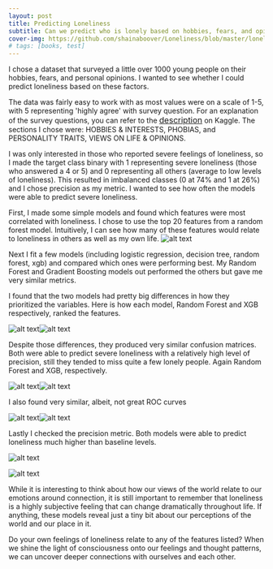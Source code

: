 ```yaml
---
layout: post
title: Predicting Loneliness
subtitle: Can we predict who is lonely based on hobbies, fears, and opinions?
cover-img: https://github.com/shainaboover/Loneliness/blob/master/lonely_3.jpg?raw=true
# tags: [books, test]
---
```


I chose a dataset that surveyed a little over 1000 young people on their hobbies, fears, and personal opinions.
I wanted to see whether I could predict loneliness based on these factors. 

The data was fairly easy to work with as most values were on a scale of 1-5, with 5 representing 'highly agree' with survey question.
For an explanation of the survey questions, you can refer to the [<span style="font-size:12pt;">description</span>](https://www.kaggle.com/miroslavsabo/young-people-survey?select=columns.csv) on Kaggle. The sections I chose were: HOBBIES & INTERESTS, PHOBIAS, and PERSONALITY TRAITS, VIEWS ON LIFE & OPINIONS.

I was only interested in those who reported severe feelings of loneliness, so I made the target class binary with 1 representing severe loneliness (those who answered a 4 or 5) and 0 representing all others (average to low levels of loneliness). This resulted in imbalanced classes (0 at 74% and 1 at 26%) and I chose precision as my metric. I wanted to see how often the models were able to predict severe loneliness.

First, I made some simple models and found which features were most correlated with loneliness. I chose to use the top 20 features from a random forest model. Intuitively, I can see how many of these features would relate to loneliness in others as well as my own life.
![alt text](https://github.com/shainaboover/Loneliness/blob/master/feature_importances.png?raw=true)

Next I fit a few models (including logistic regression, decision tree, random forest, xgb) and compared which ones were performing best. My Random Forest and Gradient Boosting models out performed the others but gave me very similar metrics. 

I found that the two models had pretty big differences in how they prioritized the variables. Here is how each model, Random Forest and XGB respectively, ranked the features.

![alt text](https://github.com/shainaboover/Loneliness/blob/master/rf_permutation_importances.png?raw=true)![alt text](https://github.com/shainaboover/Loneliness/blob/master/xbg_permutation_importances.png?raw=true)

Despite those differences, they produced very similar confusion matrices. Both were able to predict severe loneliness with a relatively high level of precision, still they tended to miss quite a few lonely people. Again Random Forest and XGB, respectively. 

![alt text](https://github.com/shainaboover/Loneliness/blob/master/rf_confusion_matrix.png?raw=true)![alt text](https://github.com/shainaboover/Loneliness/blob/master/xgb_confusion_matrix.png?raw=true)

I also found very similar, albeit, not great ROC curves

![alt text](https://github.com/shainaboover/Loneliness/blob/master/rf_roc_curve.png?raw=true)![alt text](https://github.com/shainaboover/Loneliness/blob/master/xgb_roc_curve.png?raw=true)

Lastly I checked the precision metric. Both models were able to predict loneliness much higher than baseline levels.

![alt text](https://github.com/shainaboover/Loneliness/blob/master/random_forest_report.png?raw=true)

![alt text](https://github.com/shainaboover/Loneliness/blob/master/xgb_report.png?raw=true)


While it is interesting to think about how our views of the world relate to our emotions around connection, it is still important to remember that loneliness is a highly subjective feeling that can change dramatically throughout life. If anything, these models reveal just a tiny bit about our perceptions of the world and our place in it. 

Do your own feelings of loneliness relate to any of the features listed? When we shine the light of consciousness onto our feelings and thought patterns, we can uncover deeper connections with ourselves and each other.
